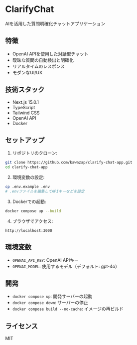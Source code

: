# ClarifyChat

AIを活用した質問明確化チャットアプリケーション

## 特徴

- OpenAI APIを使用した対話型チャット
- 曖昧な質問の自動検出と明確化
- リアルタイムのレスポンス
- モダンなUI/UX

## 技術スタック

- Next.js 15.0.1
- TypeScript
- Tailwind CSS
- OpenAI API
- Docker

## セットアップ

1. リポジトリのクローン:
```bash
git clone https://github.com/kawazap/clarify-chat-app.git
cd clarify-chat-app
```

2. 環境変数の設定:
```bash
cp .env.example .env
# .envファイルを編集してAPIキーなどを設定
```

3. Dockerでの起動:
```bash
docker compose up --build
```

4. ブラウザでアクセス:
```
http://localhost:3000
```

## 環境変数

- `OPENAI_API_KEY`: OpenAI APIキー
- `OPENAI_MODEL`: 使用するモデル（デフォルト: gpt-4o）

## 開発

- `docker compose up`: 開発サーバーの起動
- `docker compose down`: サーバーの停止
- `docker compose build --no-cache`: イメージの再ビルド

## ライセンス

MIT
